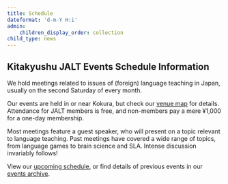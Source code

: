 ```yaml
---
title: Schedule
dateformat: 'd-m-Y H:i'
admin:
    children_display_order: collection
child_type: news
---
```


## Kitakyushu JALT Events Schedule Information

We hold meetings related to issues of (foreign) language teaching in Japan, usually on the second Saturday of every month.

Our events are held in or near Kokura, but check our [venue map](/location) for details. Attendance for JALT members is free, and non-members pay a mere ¥1,000 for a one-day membership.

Most meetings feature a guest speaker, who will present on a topic relevant to language teaching. Past meetings have covered a wide range of topics, from language games to brain science and SLA. Intense discussion invariably follows!

View our [upcoming schedule](upcoming-events), or find details of previous events in our [events archive](archive).

